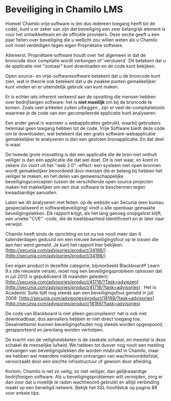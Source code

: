 # Beveiliging in Chamilo LMS

Hoewel Chamilo vrije software is \(en dus iedereen toegang heeft tot de code\), kunt u er zeker van zijn dat beveiliging een zeer belangrijk element is voor het ontwikkelteam en de officiële providers. Deze sectie geeft u een paar feiten over beveiliging die u wellicht zou willen weten als u Chamilo ooit moet verdedigen tegen eigen Propriëtaire software.

Allereerst. Propriëtaire software houdt over het algemeen in dat de broncode door compilatie wordt verborgen of 'versluierd'. Dit betekent dat u de applicatie niet "zomaar" kunt downloaden en de code kunt bekijken.

Open source- en vrije-softwaresoftware betekent dat u de broncode kunt zien, wat in theorie ook betekent dat u de zwakke punten gemakkelijker kunt vinden en er uiteindelijk gebruik van kunt maken.

Er is echter iets inherent verkeerd aan de opvatting die mensen hebben over bedrijfseigen software: het is **niet moeilijk** om bij de broncode te komen. Zoals veel artikelen zullen uitleggen  , zijn er veel de-compilatietools waarmee je de code van een gecompileerde applicatie kunt analyseren.

Een ander geval is wanneer u webapplicaties gebruikt, waarbij gebruikers helemaal geen toegang hebben tot de code. Vrije Software biedt deze code om te downloaden, wat betekent dat een gratis software-webapplicatie gemakkelijker te analyseren is dan een gesloten bronapplicatie. En dat deel is waar.

De tweede grote misvatting is dat een applicatie die de bron niet onthult veiliger is dan een applicatie die dat wel doet. Dit is niet waar, en komt in zekere zin voort uit het "web 2.0" -effect: een systeem met open bronnen wordt gemakkelijker beoordeeld door mensen die er belang bij hebben het veiliger te maken, en het delen van gemeenschappelijke beveiligingsconcepten tussen de verschillende open source projecten maken het makkelijker om een stuk software te beschermen tegen kwaadaardige aanvallen.

Laten we dit analyseren met feiten: op de website van Secunia \(een bureau gespecialiseerd in softwarebeveiliging\) vindt u alle openbaar gemaakte beveiligingslekken. Elk rapport krijgt, als het lang genoeg onopgelost blijft, een unieke "CVE" -code, die de kwetsbaarheid identificeert en er later naar verwijst.

Chamilo heeft sinds de oprichting en tot nu toe nooit meer dan 4 kalenderdagen geduurd om een nieuwe beveiligingsfout op te lossen die aan hen werd gemeld. Je kunt het rapport hier bekijken: [http://secunia.com/advisories/product/34198/](http://secunia.com/advisories/product/34198/)

Een eigen product in dezelfde categorie, bijvoorbeeld Blackboard® Learn 9.x \(de nieuwste versie\), moet nog een beveiligingsprobleem oplossen dat in juli 2012 is gepubliceerd \(8 maanden geleden\): [http://secunia.com/advisories/product/41718/?Task=adviezen](http://secunia.com/advisories/product/41718/?task=advisories) . Het is Academic Suite lijdt nog steeds aan een beveiligingsfout gemeld in juli 2008: [http://secunia.com/advisories/product/18189/?task=advisories](http://secunia.com/advisories/product/18189/?task=advisories)

De code van Blackboard is niet alleen gecompileerd: het is ook niet downloadbaar, dus aanvallers hebben er niet direct toegang toe. Desalniettemin kunnen beveiligingsfouten nog steeds worden opgespoord, gerapporteerd en jarenlang worden verholpen.

De kracht van de veiligheidsketen is de zwakste schakel, en meestal is deze schakel de menselijke luiheid. We hebben tot dusver nog nooit een melding ontvangen van beveiligingslekken die worden misbruikt in Chamilo, maar we hebben wel meerdere meldingen ontvangen van wachtwoorddiefstal, veroorzaakt door een slechte infrastructuur of gewoon door afleiding.

Kortom, Chamilo is net zo veilig, zo niet veiliger, dan gelijkwaardige bedrijfseigen software. Als u beveiligingsproblemen wilt vermijden, zorg er dan voor dat u moeilijk te raden wachtwoord gebruikt en altijd verbinding maakt op een beveiligd netwerk. Bekijk het SSL-hoofdstuk op pagina 88 voor enkele tips.

